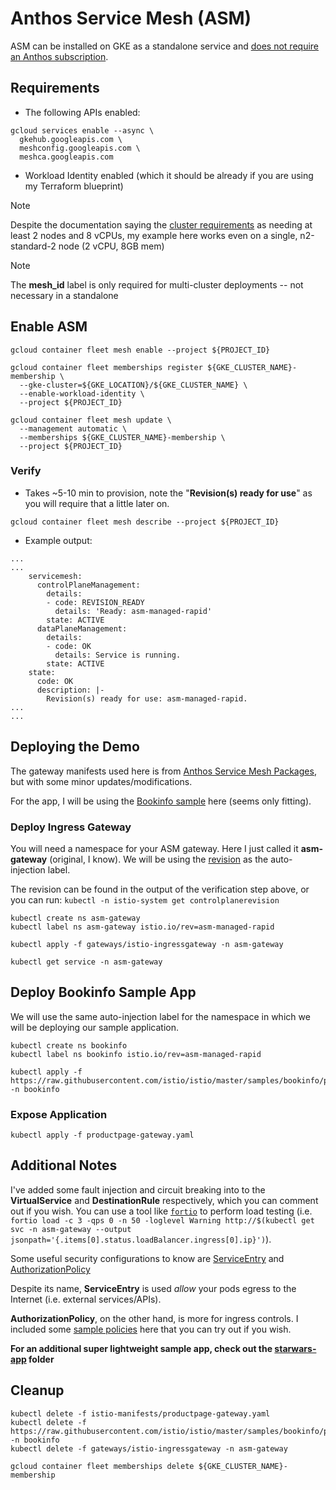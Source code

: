 # Anthos Service Mesh (ASM)
ASM can be installed on GKE as a standalone service and [does not require an Anthos subscription](https://cloud.google.com/service-mesh/docs/unified-install/anthos-service-mesh-prerequisites#licensing).

## Requirements
- The following APIs enabled:
```
gcloud services enable --async \
  gkehub.googleapis.com \
  meshconfig.googleapis.com \
  meshca.googleapis.com
```
- Workload Identity enabled (which it should be already if you are using my Terraform blueprint)

> [!NOTE]
> Despite the documentation saying the [cluster requirements](https://cloud.google.com/service-mesh/docs/unified-install/anthos-service-mesh-prerequisites#cluster_requirements) as needing at least 2 nodes and 8 vCPUs, my example here works even on a single, n2-standard-2 node (2 vCPU, 8GB mem)

> [!NOTE]
> The **mesh_id** label is only required for multi-cluster deployments -- not necessary in a standalone


## Enable ASM
```
gcloud container fleet mesh enable --project ${PROJECT_ID}
```

```
gcloud container fleet memberships register ${GKE_CLUSTER_NAME}-membership \
  --gke-cluster=${GKE_LOCATION}/${GKE_CLUSTER_NAME} \
  --enable-workload-identity \
  --project ${PROJECT_ID}
```

```
gcloud container fleet mesh update \
  --management automatic \
  --memberships ${GKE_CLUSTER_NAME}-membership \
  --project ${PROJECT_ID}
```

### Verify
- Takes ~5-10 min to provision, note the "**Revision(s) ready for use**" as you will require that a little later on.
```
gcloud container fleet mesh describe --project ${PROJECT_ID}
```

- Example output:
```console
...
...
    servicemesh:
      controlPlaneManagement:
        details:
        - code: REVISION_READY
          details: 'Ready: asm-managed-rapid'
        state: ACTIVE
      dataPlaneManagement:
        details:
        - code: OK
          details: Service is running.
        state: ACTIVE
    state:
      code: OK
      description: |-
        Revision(s) ready for use: asm-managed-rapid.
...
...
```


## Deploying the Demo
The gateway manifests used here is from [Anthos Service Mesh Packages](https://github.com/GoogleCloudPlatform/anthos-service-mesh-packages/tree/main/samples), but with some minor updates/modifications.

For the app, I will be using the [Bookinfo sample](https://github.com/istio/istio/tree/master/samples/bookinfo) here (seems only fitting).

### Deploy Ingress Gateway
You will need a namespace for your ASM gateway.  Here I just called it **asm-gateway** (original, I know).  We will be using the [revision](https://cloud.google.com/service-mesh/docs/revisions-overview#what_is_a_revision) as the auto-injection label.

The revision can be found in the output of the verification step above, or you can run: `kubectl -n istio-system get controlplanerevision`

```
kubectl create ns asm-gateway
kubectl label ns asm-gateway istio.io/rev=asm-managed-rapid

kubectl apply -f gateways/istio-ingressgateway -n asm-gateway
```

```
kubectl get service -n asm-gateway
```

## Deploy Bookinfo Sample App
We will use the same auto-injection label for the namespace in which we will be deploying our sample application.

```
kubectl create ns bookinfo
kubectl label ns bookinfo istio.io/rev=asm-managed-rapid

kubectl apply -f https://raw.githubusercontent.com/istio/istio/master/samples/bookinfo/platform/kube/bookinfo.yaml -n bookinfo
```

### Expose Application 
```
kubectl apply -f productpage-gateway.yaml
```


## Additional Notes
I've added some fault injection and circuit breaking into to the **VirtualService** and **DestinationRule** respectively, which you can comment out if you wish.  You can use a tool like [`fortio`](https://github.com/fortio/fortio) to perform load testing (i.e. `fortio load -c 3 -qps 0 -n 50 -loglevel Warning http://$(kubectl get svc -n asm-gateway --output jsonpath='{.items[0].status.loadBalancer.ingress[0].ip}')`).

Some useful security configurations to know are [ServiceEntry](https://istio.io/latest/docs/reference/config/networking/service-entry/) and [AuthorizationPolicy](https://istio.io/latest/docs/reference/config/security/authorization-policy/)

Despite its name, **ServiceEntry** is used *allow* your pods egress to the Internet (i.e. external services/APIs). 

**AuthorizationPolicy**, on the other hand, is more for ingress controls.  I included some [sample policies](./istio-manifests/authorization-policies) here that you can try out if you wish.

**For an additional super lightweight sample app, check out the [starwars-app](./starwars-app) folder**

## Cleanup
```
kubectl delete -f istio-manifests/productpage-gateway.yaml
kubectl delete -f https://raw.githubusercontent.com/istio/istio/master/samples/bookinfo/platform/kube/bookinfo.yaml -n bookinfo
kubectl delete -f gateways/istio-ingressgateway -n asm-gateway

gcloud container fleet memberships delete ${GKE_CLUSTER_NAME}-membership
```
